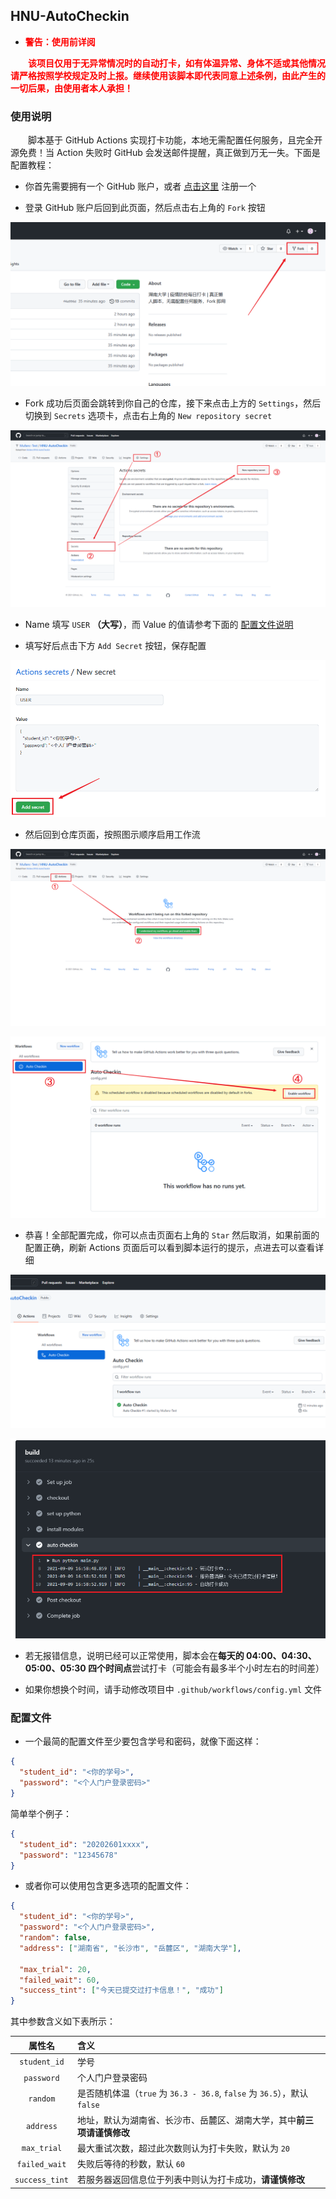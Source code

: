 ## HNU-AutoCheckin

* <b style="color: red;">警告：使用前详阅</b>

&emsp;&emsp;<b style="color: red;">该项目仅用于无异常情况时的自动打卡，如有体温异常、身体不适或其他情况请严格按照学校规定及时上报。继续使用该脚本即代表同意上述条例，由此产生的一切后果，由使用者本人承担！</b>

### 使用说明

&emsp;&emsp;脚本基于 GitHub Actions 实现打卡功能，本地无需配置任何服务，且完全开源免费！当 Action 失败时 GitHub 会发送邮件提醒，真正做到万无一失。下面是配置教程：

* 你首先需要拥有一个 GitHub 账户，或者 [点击这里](https://github.com/signup) 注册一个

* 登录 GitHub 账户后回到此页面，然后点击右上角的 `Fork` 按钮

![](images/click-fork.png)

* Fork 成功后页面会跳转到你自己的仓库，接下来点击上方的 `Settings`，然后切换到 `Secrets` 选项卡，点击右上角的 `New repository secret`

![](images/create-secret.png)

* Name 填写 `USER` **（大写）**，而 Value 的值请参考下面的 [配置文件说明](#配置文件) 

* 填写好后点击下方 `Add Secret` 按钮，保存配置

![](images/add-secret.png)

* 然后回到仓库页面，按照图示顺序启用工作流

![](images/enable-actions.png)

![](images/enable-workflow.png)

* 恭喜！全部配置完成，你可以点击页面右上角的 `Star` 然后取消，如果前面的配置正确，刷新 Actions 页面后可以看到脚本运行的提示，点进去可以查看详细

![](images/star-test.png)

![](images/test-result.png)

* 若无报错信息，说明已经可以正常使用，脚本会在**每天的 04:00、04:30、05:00、05:30 四个时间点**尝试打卡（可能会有最多半个小时左右的时间差）

* 如果你想换个时间，请手动修改项目中 `.github/workflows/config.yml` 文件

### 配置文件

* 一个最简的配置文件至少要包含学号和密码，就像下面这样：

```json
{
  "student_id": "<你的学号>",
  "password": "<个人门户登录密码>"
}
```

简单举个例子：

```json
{
  "student_id": "20202601xxxx",
  "password": "12345678"
}
```

* 或者你可以使用包含更多选项的配置文件：

```json
{
  "student_id": "<你的学号>",
  "password": "<个人门户登录密码>",
  "random": false,
  "address": ["湖南省", "长沙市", "岳麓区", "湖南大学"],
   
  "max_trial": 20,
  "failed_wait": 60,
  "success_tint": ["今天已提交过打卡信息！", "成功"]
}
```

其中参数含义如下表所示：

| 属性名 | 含义 |
| :---: | :--- |
| `student_id` | 学号 |
| `password` | 个人门户登录密码 |
| `random` | 是否随机体温（`true` 为 `36.3 - 36.8`, `false` 为 `36.5`），默认 `false` |
| `address` | 地址，默认为湖南省、长沙市、岳麓区、湖南大学，其中**前三项请谨慎修改** |
| `max_trial` | 最大重试次数，超过此次数则认为打卡失败，默认为 `20` |
| `failed_wait` | 失败后等待的秒数，默认 `60` |
| `success_tint` | 若服务器返回信息位于列表中则认为打卡成功，**请谨慎修改** |
